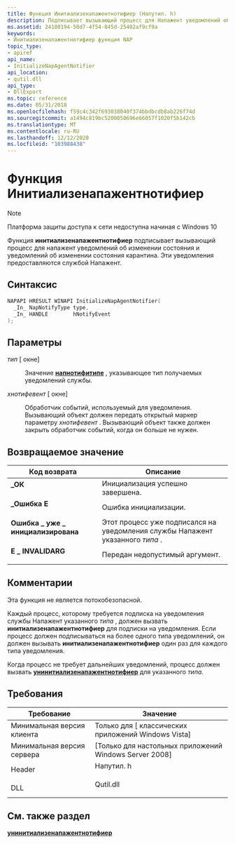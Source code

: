 ```yaml
---
title: Функция Инитиализенапажентнотифиер (Напутил. h)
description: Подписывает вызывающий процесс для Напажент уведомлений об изменении состояния и уведомлений об изменении состояния карантина.
ms.assetid: 24180194-50d7-4f54-845d-25402af9cf9a
keywords:
- Инитиализенапажентнотифиер функция NAP
topic_type:
- apiref
api_name:
- InitializeNapAgentNotifier
api_location:
- qutil.dll
api_type:
- DllExport
ms.topic: reference
ms.date: 05/31/2018
ms.openlocfilehash: f59c4c342f693038040f374bbdbcdb8ab226f74d
ms.sourcegitcommit: a1494c819bc5200050696e66057f1020f5b142cb
ms.translationtype: MT
ms.contentlocale: ru-RU
ms.lasthandoff: 12/12/2020
ms.locfileid: "103988438"
---
```

# <a name="initializenapagentnotifier-function"></a>Функция Инитиализенапажентнотифиер

> [!Note]  
> Платформа защиты доступа к сети недоступна начиная с Windows 10

 

Функция **инитиализенапажентнотифиер** подписывает вызывающий процесс для напажент уведомлений об изменении состояния и уведомлений об изменении состояния карантина. Эти уведомления предоставляются службой Напажент.

## <a name="syntax"></a>Синтаксис


```C++
NAPAPI HRESULT WINAPI InitializeNapAgentNotifier(
  _In_ NapNotifyType type,
  _In_ HANDLE        hNotifyEvent
);
```



## <a name="parameters"></a>Параметры

<dl> <dt>

*тип* \[ окне\]
</dt> <dd>

Значение [**напнотифитипе**](/windows/win32/api/naptypes/ne-naptypes-napnotifytype) , указывающее тип получаемых уведомлений службы.

</dd> <dt>

*хнотифевент* \[ окне\]
</dt> <dd>

Обработчик событий, используемый для уведомления. Вызывающий объект должен передать открытый маркер параметру *хнотифевент* . Вызывающий объект также должен закрыть обработчик событий, когда он больше не нужен.

</dd> </dl>

## <a name="return-value"></a>Возвращаемое значение



| Код возврата                                                                                                | Описание                                                                                               |
|------------------------------------------------------------------------------------------------------------|-----------------------------------------------------------------------------------------------------------|
| <dl> <dt>**\_ОК**</dt> </dl>                       | Инициализация успешно завершена.<br/>                                                         |
| <dl> <dt>**\_Ошибка E**</dt> </dl>                     | Ошибка инициализации.<br/>                                                                         |
| <dl> <dt>**Ошибка \_ уже \_ инициализирована**</dt> </dl> | Этот процесс уже подписался на уведомления службы Напажент указанного *типа* . <br/> |
| <dl> <dt>**E \_ INVALIDARG**</dt> </dl>               | Передан недопустимый аргумент. <br/>                                                               |



 

## <a name="remarks"></a>Комментарии

Эта функция не является потокобезопасной.

Каждый процесс, которому требуется подписка на уведомления службы Напажент указанного *типа* , должен вызвать **инитиализенапажентнотифиер** для подписки на уведомления. Если процесс должен подписываться на более одного типа уведомлений, он должен вызывать **инитиализенапажентнотифиер** один раз для каждого типа уведомления.

Когда процесс не требует дальнейших уведомлений, процесс должен вызвать [**унинитиализенапажентнотифиер**](uninitializenapagentnotifier.md) для указанного *типа*.

## <a name="requirements"></a>Требования



| Требование | Значение |
|-------------------------------------|--------------------------------------------------------------------------------------|
| Минимальная версия клиента<br/> | Только для \[ классических приложений Windows Vista\]<br/>                                       |
| Минимальная версия сервера<br/> | \[Только для настольных приложений Windows Server 2008\]<br/>                                 |
| Header<br/>                   | <dl> <dt>Напутил. h</dt> </dl> |
| DLL<br/>                      | <dl> <dt>Qutil.dll</dt> </dl> |



## <a name="see-also"></a>См. также раздел

<dl> <dt>

[**унинитиализенапажентнотифиер**](uninitializenapagentnotifier.md)
</dt> </dl>

 

 





